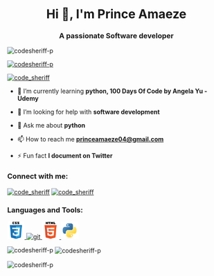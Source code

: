 <h1 align="center">Hi 👋, I'm Prince Amaeze</h1>
<h3 align="center">A passionate Software developer</h3>

<p align="left"> <img src="https://komarev.com/ghpvc/?username=codesheriff-p&label=Profile%20views&color=0e75b6&style=flat" alt="codesheriff-p" /> </p>

<p align="left"> <a href="https://github.com/ryo-ma/github-profile-trophy"><img src="https://github-profile-trophy.vercel.app/?username=codesheriff-p" alt="codesheriff-p" /></a> </p>

<p align="left"> <a href="https://twitter.com/code_sheriff" target="blank"><img src="https://img.shields.io/twitter/follow/code_sheriff?logo=twitter&style=for-the-badge" alt="code_sheriff" /></a> </p>

- 🌱 I’m currently learning **python, 100 Days Of Code by Angela Yu - Udemy**

- 🤝 I’m looking for help with **software development**

- 💬 Ask me about **python**

- 📫 How to reach me **princeamaeze04@gmail.com**

- ⚡ Fun fact **I document on Twitter**

<h3 align="left">Connect with me:</h3>
<p align="left">
<a href="https://twitter.com/code_sheriff" target="blank"><img align="center" src="https://raw.githubusercontent.com/rahuldkjain/github-profile-readme-generator/master/src/images/icons/Social/twitter.svg" alt="code_sheriff" height="30" width="40" /></a>
<a href="https://linkedin.com/in/code_sheriff" target="blank"><img align="center" src="https://raw.githubusercontent.com/rahuldkjain/github-profile-readme-generator/master/src/images/icons/Social/linked-in-alt.svg" alt="code_sheriff" height="30" width="40" /></a>
</p>

<h3 align="left">Languages and Tools:</h3>
<p align="left"> <a href="https://www.w3schools.com/css/" target="_blank" rel="noreferrer"> <img src="https://raw.githubusercontent.com/devicons/devicon/master/icons/css3/css3-original-wordmark.svg" alt="css3" width="40" height="40"/> </a> <a href="https://git-scm.com/" target="_blank" rel="noreferrer"> <img src="https://www.vectorlogo.zone/logos/git-scm/git-scm-icon.svg" alt="git" width="40" height="40"/> </a> <a href="https://www.w3.org/html/" target="_blank" rel="noreferrer"> <img src="https://raw.githubusercontent.com/devicons/devicon/master/icons/html5/html5-original-wordmark.svg" alt="html5" width="40" height="40"/> </a> <a href="https://www.python.org" target="_blank" rel="noreferrer"> <img src="https://raw.githubusercontent.com/devicons/devicon/master/icons/python/python-original.svg" alt="python" width="40" height="40"/> </a> </p>

<p><img align="left" src="https://github-readme-stats.vercel.app/api/top-langs?username=codesheriff-p&show_icons=true&locale=en&layout=compact" alt="codesheriff-p" /></p>

<p>&nbsp;<img align="center" src="https://github-readme-stats.vercel.app/api?username=codesheriff-p&show_icons=true&locale=en" alt="codesheriff-p" /></p>

<p><img align="center" src="https://github-readme-streak-stats.herokuapp.com/?user=codesheriff-p&" alt="codesheriff-p" /></p>
